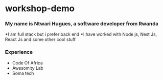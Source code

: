 # workshop-demo
### My name is Ntwari Hugues, a software developer from Rwanda

*I am full stack but i prefer back end
*I have worked with Node js, Nest Js, React Js and some other cool stuff


### Experience

* Code Of Africa
* Awesomity Lab
* Soma tech